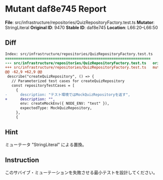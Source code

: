 # Mutant daf8e745 Report

**File**: src/infrastructure/repositories/QuizRepositoryFactory.test.ts
**Mutator**: StringLiteral
**Original ID**: 9470
**Stable ID**: daf8e745
**Location**: L66:20–L66:50

## Diff

```diff
Index: src/infrastructure/repositories/QuizRepositoryFactory.test.ts
===================================================================
--- src/infrastructure/repositories/QuizRepositoryFactory.test.ts	original
+++ src/infrastructure/repositories/QuizRepositoryFactory.test.ts	mutated #9470
@@ -62,9 +62,9 @@
 describe("createQuizRepository", () => {
   // Parameterized test cases for createQuizRepository
   const repositoryTestCases = [
     {
-      description: "テスト環境ではMockQuizRepositoryを返す",
+      description: "",
       env: createMockEnv({ NODE_ENV: "test" }),
       expectedType: MockQuizRepository,
     },
     {
```

## Hint

ミューテータ "StringLiteral" による置換。

## Instruction

このサバイブ・ミューテーションを失敗させる最小テストを設計してください。
